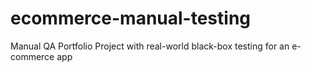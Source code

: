 # ecommerce-manual-testing
Manual QA Portfolio Project with real-world black-box testing for an e-commerce app
